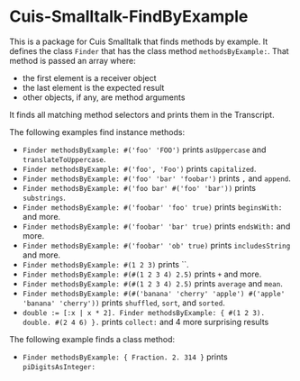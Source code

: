 # Cuis-Smalltalk-FindByExample

This is a package for Cuis Smalltalk that finds methods by example.
It defines the class `Finder` that has the class method `methodsByExample:`.
That method is passed an array where:

- the first element is a receiver object
- the last element is the expected result
- other objects, if any, are method arguments

It finds all matching method selectors and prints them in the Transcript.

The following examples find instance methods:

- `Finder methodsByExample: #('foo' 'FOO')` prints `asUppercase` and `translateToUppercase`.
- `Finder methodsByExample: #('foo', 'Foo')` prints `capitalized`.
- `Finder methodsByExample: #('foo' 'bar' 'foobar')` prints `,` and `append`.
- `Finder methodsByExample: #('foo bar' #('foo' 'bar'))` prints `substrings`.
- `Finder methodsByExample: #('foobar' 'foo' true)` prints `beginsWith:` and more.
- `Finder methodsByExample: #('foobar' 'bar' true)` prints `endsWith:` and more.
- `Finder methodsByExample: #('foobar' 'ob' true)` prints `includesString` and more.
- `Finder methodsByExample: #(1 2 3)` prints ``.
- `Finder methodsByExample: #(#(1 2 3 4) 2.5)` prints `+` and more.
- `Finder methodsByExample: #(#(1 2 3 4) 2.5)` prints `average` and `mean`.
- `Finder methodsByExample: #(#('banana' 'cherry' 'apple') #('apple' 'banana' 'cherry'))` prints `shuffled`, `sort`, and `sorted`.
- `double := [:x | x * 2]. Finder methodsByExample: { #(1 2 3). double. #(2 4 6) }.` prints `collect:` and 4 more surprising results

The following example finds a class method:

- `Finder methodsByExample: { Fraction. 2. 314 }` prints `piDigitsAsInteger:`
